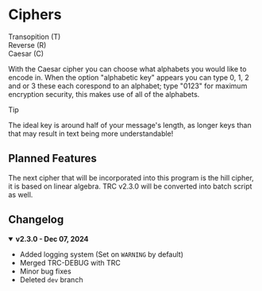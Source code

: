 # Ciphers

Transopition (T) </br>
Reverse (R) </br>
Caesar (C) </br>

With the Caesar cipher you can choose what alphabets you would like to encode in. When the option "alphabetic key" appears you can type 0, 1, 2 and or 3 these each corespond to an alphabet; type "0123" for maximum encryption security, this makes use of all of the alphabets.

> [!TIP]
> The ideal key is around half of your message's length, as longer keys than that may result in text being more understandable!

## Planned Features
The next cipher that will be incorporated into this program is the hill cipher, it is based on linear algebra. TRC v2.3.0 will be converted into batch script as well.

## Changelog
<details open><summary><b>v2.3.0 - Dec 07, 2024</b></summary>
<ul>
  <li>Added logging system (Set on <code>WARNING</code> by default)</li>
  <li>Merged TRC-DEBUG with TRC
  <li>Minor bug fixes</li>
  <li>Deleted <code>dev</code> branch</li>
</ul>
</br>
</details>

